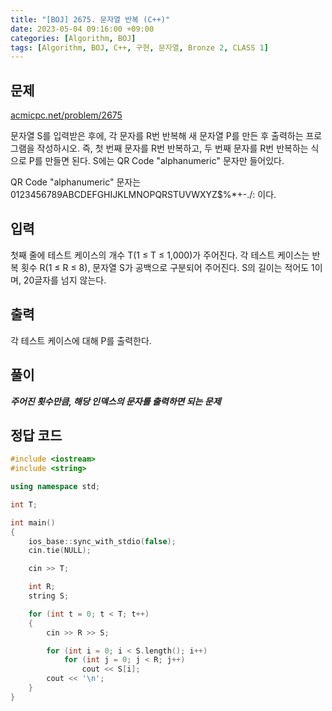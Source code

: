 ```yaml
---
title: "[BOJ] 2675. 문자열 반복 (C++)"
date: 2023-05-04 09:16:00 +09:00
categories: [Algorithm, BOJ]
tags: [Algorithm, BOJ, C++, 구현, 문자열, Bronze 2, CLASS 1]
---
```

## **문제**
[acmicpc.net/problem/2675](https://www.acmicpc.net/problem/2675)
<br>

문자열 S를 입력받은 후에, 각 문자를 R번 반복해 새 문자열 P를 만든 후 출력하는 프로그램을 작성하시오. 즉, 첫 번째 문자를 R번 반복하고, 두 번째 문자를 R번 반복하는 식으로 P를 만들면 된다. S에는 QR Code "alphanumeric" 문자만 들어있다.

QR Code "alphanumeric" 문자는 0123456789ABCDEFGHIJKLMNOPQRSTUVWXYZ\$%*+-./: 이다.
<br>

## **입력**
첫째 줄에 테스트 케이스의 개수 T(1 ≤ T ≤ 1,000)가 주어진다. 각 테스트 케이스는 반복 횟수 R(1 ≤ R ≤ 8), 문자열 S가 공백으로 구분되어 주어진다. S의 길이는 적어도 1이며, 20글자를 넘지 않는다.
<br>

## **출력**
각 테스트 케이스에 대해 P를 출력한다.
<br>

## **풀이**
***주어진 횟수만큼, 해당 인덱스의 문자를 출력하면 되는 문제***
<br>

## **정답 코드**
```c++
#include <iostream>
#include <string>

using namespace std;

int T;

int main()
{
    ios_base::sync_with_stdio(false);
    cin.tie(NULL);

    cin >> T;

    int R;
    string S;

    for (int t = 0; t < T; t++)
    {
        cin >> R >> S;

        for (int i = 0; i < S.length(); i++)
            for (int j = 0; j < R; j++)
                cout << S[i];
        cout << '\n';
    }
}
```
